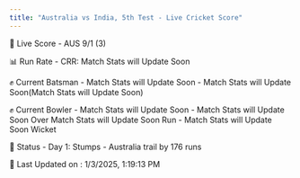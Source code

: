 ```yaml
---
title: "Australia vs India, 5th Test - Live Cricket Score"
---
```


🔴 Live Score - AUS 9/1 (3)  

📊 Run Rate - CRR: Match Stats will Update Soon  

✊ Current Batsman - Match Stats will Update Soon - Match Stats will Update Soon(Match Stats will Update Soon)  

✊ Current Bowler - Match Stats will Update Soon - Match Stats will Update Soon Over Match Stats will Update Soon Run - Match Stats will Update Soon Wicket  

📑 Status - Day 1: Stumps - Australia trail by 176 runs

📝 Last Updated on : 1/3/2025, 1:19:13 PM  

